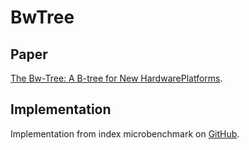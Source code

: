 # BwTree
## Paper
[The Bw-Tree: A B-tree for New HardwarePlatforms](https://ieeexplore.ieee.org/stamp/stamp.jsp?arnumber=6544834).

## Implementation
Implementation from index microbenchmark on [GitHub](https://github.com/wangziqi2016/index-microbench).